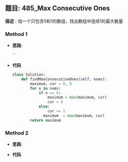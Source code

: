## 题目:  485_Max Consecutive Ones

**描述**：给一个只包含0和1的数组，找出数组中连续1的最大数量

### Method 1

- **思路**: 

  ``

- **代码**

  ```python
  class Solution:
      def findMaxConsecutiveOnes(self, nums):
          maximum, cur = 0, 0
          for n in nums:
              if n == 0:
                  maximum = max(maximum, cur)
                  cur = 0
              else:
                  cur += 1
             	maximum  = max(maximum, cur)
          return maximum
  ```

  

### Method 2

- **思路**: 

  

- **代码**

  

  
